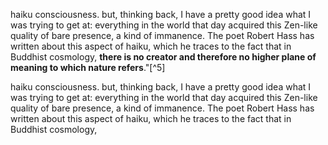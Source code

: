 haiku consciousness. but, thinking back, I have a pretty good idea what I was trying to get at: everything in the world that day acquired this Zen-like quality of bare presence, a kind of immanence. The poet Robert Hass has written about this aspect of haiku, which he traces to the fact that in Buddhist cosmology, **there is no creator and therefore no higher plane of meaning to which nature refers**."[^5]haiku consciousness. but, thinking back, I have a pretty good idea what I was trying to get at: everything in the world that day acquired this Zen-like quality of bare presence, a kind of immanence. The poet Robert Hass has written about this aspect of haiku, which he traces to the fact that in Buddhist cosmology,